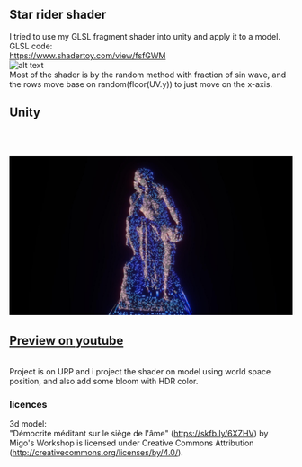 ## Star rider shader

I tried to use my GLSL fragment shader into unity and apply it to a model.
<br>
GLSL code:
<br>
https://www.shadertoy.com/view/fsfGWM
<br>
![alt text](https://github.com/ahmaderfani12/StarRider-shader/blob/main/GLSL_preview.gif?raw=true)
<br>
Most of the shader is by the random method with fraction of sin wave, and the rows move base on random(floor(UV.y)) to just move on the x-axis.
<br>
## Unity
<br>
<br>

![alt text](https://github.com/ahmaderfani12/StarRider-shader/blob/main/unity_preview.jpg)
<br>
## [Preview on youtube](https://www.youtube.com/watch?v=dvlMRb8_ugw "link title")
<br>
Project is on URP and i project the shader on model using world space position, and also add some bloom with HDR color.

### licences
3d model:
<br>
"Démocrite méditant sur le siège de l'âme" (https://skfb.ly/6XZHV) by Migo's Workshop is licensed under Creative Commons Attribution (http://creativecommons.org/licenses/by/4.0/).
